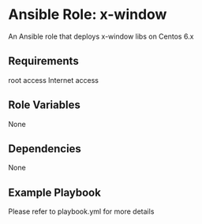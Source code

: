 # Ansible Role: x-window

An Ansible role that deploys x-window libs  on Centos 6.x

## Requirements

root access
Internet access

## Role Variables

None

## Dependencies

None

## Example Playbook

Please refer to playbook.yml for more details
